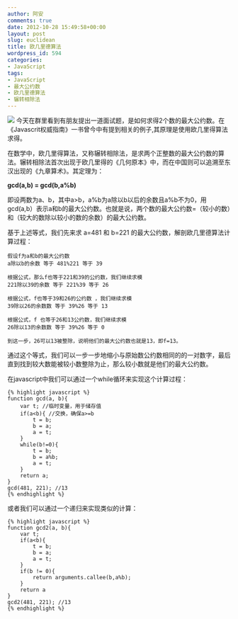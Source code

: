 ```yaml
---
author: 阿安
comments: true
date: 2012-10-28 15:49:58+00:00
layout: post
slug: euclidean
title: 欧几里德算法
wordpress_id: 594
categories:
- JavaScript
tags:
- JavaScript
- 最大公约数
- 欧几里德算法
- 辗转相除法
---
```


![](/wp-content/uploads/2012/10/euclidean.jpg)
今天在群里看到有朋友提出一道面试题，是如何求得2个数的最大公约数。在《Javascrit权威指南》一书曾今中有提到相关的例子,其原理是使用欧几里得算法求得。

在数学中，欧几里得算法，又称辗转相除法，是求两个正整数的最大公约数的算法。辗转相除法首次出现于欧几里得的《几何原本》中，而在中国则可以追溯至东汉出现的《九章算术》。其定理为：

**gcd(a,b) = gcd(b,a%b)** 

即设两数为a、b，其中a>b，a%b为a除以b以后的余数且a%b不为0，用gcd(a,b）表示a和b的最大公约数。也就是说，两个数的最大公约数=（较小的数）和（较大的数除以较小的数的余数）的最大公约数。

基于上述等式，我们先来求 a=481 和 b=221 的最大公约数，解剖欧几里德算法计算过程：

    
    
    假设f为a和b的最大公约数
    a除以b的余数 等于 481%221 等于 39
    
    根据公式，那么f也等于221和39的公约数，我们继续求模
    221除以39的余数 等于 221%39 等于 26
    
    根据公式，f也等于39和26的公约数 ，我们继续求模
    39除以26的余数数 等于 39%26 等于 13
    
    根据公式，f 也等于26和13公约数，我们继续求模
    26除以13的余数数 等于 39%26 等于 0
    
    到这一步，26可以13被整除，说明他们的最大公约数也就是13，即f=13。
    


通过这个等式，我们可以一步一步地缩小与原始数公约数相同的的一对数字，最后直到找到较大数能被较小数整除为止，那么较小数就是他们的最大公约数。<!-- more -->

在javascript中我们可以通过一个while循环来实现这个计算过程：

    
    {% highlight javascript %}
    function gcd(a, b){
        var t; //临时变量，用于储存值
        if(a<b){ //交换，确保a>=b
            t = b;
            b = a;
            a = t;
        }
        while(b!=0){
            t = b;
            b = a%b;
            a = t;
        }
        return a;
    }
    gcd(481, 221); //13
    {% endhighlight %}



或者我们可以通过一个递归来实现类似的计算：


    {% highlight javascript %}
    function gcd2(a, b){
        var t;
        if(a<b){
            t = b;
            b = a;
            a = t;
        }
        if(b != 0){
            return arguments.callee(b,a%b);
        }
        return a
    }
    gcd2(481, 221); //13
    {% endhighlight %}

